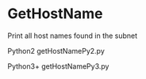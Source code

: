 # GetHostName

Print all host names found in the subnet

Python2
getHostNamePy2.py

Python3+
getHostNamePy3.py
